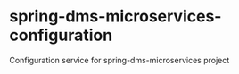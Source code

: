 # spring-dms-microservices-configuration

Configuration service for spring-dms-microservices project 
